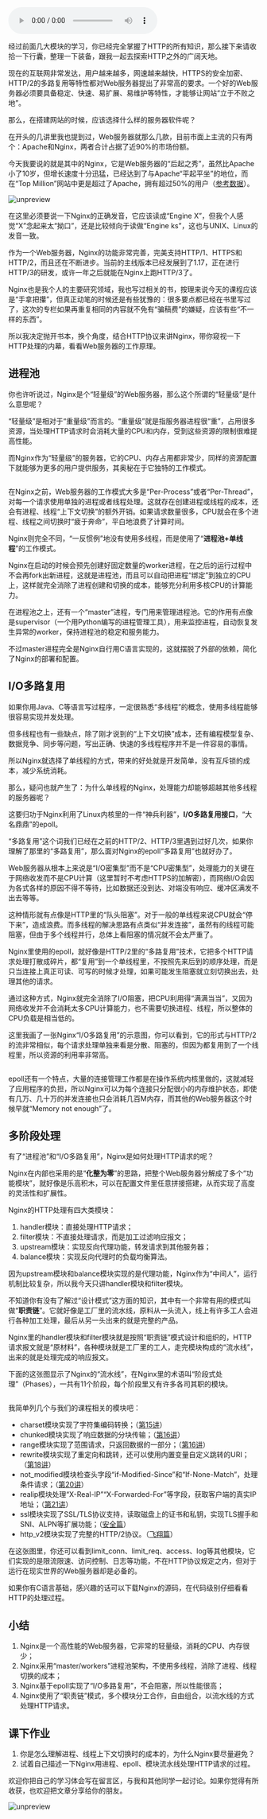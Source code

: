 <audio title="34 _ Nginx：高性能的Web服务器" src="https://static001.geekbang.org/resource/audio/c2/b4/c244add2f3ad05a959d875e667c336b4.mp3" controls="controls"></audio> 
<p>经过前面几大模块的学习，你已经完全掌握了HTTP的所有知识，那么接下来请收拾一下行囊，整理一下装备，跟我一起去探索HTTP之外的广阔天地。</p><p>现在的互联网非常发达，用户越来越多，网速越来越快，HTTPS的安全加密、HTTP/2的多路复用等特性都对Web服务器提出了非常高的要求。一个好的Web服务器必须要具备稳定、快速、易扩展、易维护等特性，才能够让网站“立于不败之地”。</p><p>那么，在搭建网站的时候，应该选择什么样的服务器软件呢？</p><p>在开头的几讲里我也提到过，Web服务器就那么几款，目前市面上主流的只有两个：Apache和Nginx，两者合计占据了近90%的市场份额。</p><p>今天我要说的就是其中的Nginx，它是Web服务器的“后起之秀”，虽然比Apache小了10岁，但增长速度十分迅猛，已经达到了与Apache“平起平坐”的地位，而在“Top Million”网站中更是超过了Apache，拥有超过50%的用户（<a href="https://w3techs.com/technologies/cross/web_server/ranking">参考数据</a>）。</p><p><img src="https://static001.geekbang.org/resource/image/c5/0b/c5df0592cc8aef91ba961f7fab5a4a0b.png?wh=1222*340" alt="unpreview"></p><p>在这里必须要说一下Nginx的正确发音，它应该读成“Engine X”，但我个人感觉“X”念起来太“拗口”，还是比较倾向于读做“Engine ks”，这也与UNIX、Linux的发音一致。</p><p>作为一个Web服务器，Nginx的功能非常完善，完美支持HTTP/1、HTTPS和HTTP/2，而且还在不断进步。当前的主线版本已经发展到了1.17，正在进行HTTP/3的研发，或许一年之后就能在Nginx上跑HTTP/3了。</p><!-- [[[read_end]]] --><p>Nginx也是我个人的主要研究领域，我也写过相关的书，按理来说今天的课程应该是“手拿把攥”，但真正动笔的时候还是有些犹豫的：很多要点都已经在书里写过了，这次的专栏如果再重复相同的内容就不免有“骗稿费”的嫌疑，应该有些“不一样的东西”。</p><p>所以我决定抛开书本，换个角度，结合HTTP协议来讲Nginx，带你窥视一下HTTP处理的内幕，看看Web服务器的工作原理。</p><h2>进程池</h2><p>你也许听说过，Nginx是个<span class="orange">“轻量级”的Web服务器</span>，那么这个所谓的“轻量级”是什么意思呢？</p><p>“轻量级”是相对于“重量级”而言的。“重量级”就是指服务器进程很“重”，占用很多资源，当处理HTTP请求时会消耗大量的CPU和内存，受到这些资源的限制很难提高性能。</p><p>而Nginx作为“轻量级”的服务器，它的CPU、内存占用都非常少，同样的资源配置下就能够为更多的用户提供服务，其奥秘在于它独特的工作模式。</p><p><img src="https://static001.geekbang.org/resource/image/3e/c1/3e94fbd78ed043e88c443f6416f99dc1.png?wh=1236*997" alt=""></p><p>在Nginx之前，Web服务器的工作模式大多是“Per-Process”或者“Per-Thread”，对每一个请求使用单独的进程或者线程处理。这就存在创建进程或线程的成本，还会有进程、线程“上下文切换”的额外开销。如果请求数量很多，CPU就会在多个进程、线程之间切换时“疲于奔命”，平白地浪费了计算时间。</p><p>Nginx则完全不同，“一反惯例”地没有使用多线程，而是使用了“<strong>进程池+单线程</strong>”的工作模式。</p><p>Nginx在启动的时候会预先创建好固定数量的worker进程，在之后的运行过程中不会再fork出新进程，这就是进程池，而且可以自动把进程“绑定”到独立的CPU上，这样就完全消除了进程创建和切换的成本，能够充分利用多核CPU的计算能力。</p><p>在进程池之上，还有一个“master”进程，专门用来管理进程池。它的作用有点像是supervisor（一个用Python编写的进程管理工具），用来监控进程，自动恢复发生异常的worker，保持进程池的稳定和服务能力。</p><p>不过master进程完全是Nginx自行用C语言实现的，这就摆脱了外部的依赖，简化了Nginx的部署和配置。</p><h2>I/O多路复用</h2><p>如果你用Java、C等语言写过程序，一定很熟悉“多线程”的概念，使用多线程能够很容易实现并发处理。</p><p>但多线程也有一些缺点，除了刚才说到的“上下文切换”成本，还有编程模型复杂、数据竞争、同步等问题，写出正确、快速的多线程程序并不是一件容易的事情。</p><p>所以Nginx就选择了单线程的方式，带来的好处就是开发简单，没有互斥锁的成本，减少系统消耗。</p><p>那么，疑问也就产生了：为什么单线程的Nginx，处理能力却能够超越其他多线程的服务器呢？</p><p>这要归功于Nginx利用了Linux内核里的一件“神兵利器”，<strong>I/O多路复用接口</strong>，“大名鼎鼎”的epoll。</p><p>“多路复用”这个词我们已经在之前的HTTP/2、HTTP/3里遇到过好几次，如果你理解了那里的“多路复用”，那么面对Nginx的epoll“多路复用”也就好办了。</p><p>Web服务器从根本上来说是“I/O密集型”而不是“CPU密集型”，处理能力的关键在于网络收发而不是CPU计算（这里暂时不考虑HTTPS的加解密），而网络I/O会因为各式各样的原因不得不等待，比如数据还没到达、对端没有响应、缓冲区满发不出去等等。</p><p>这种情形就有点像是HTTP里的“队头阻塞”。对于一般的单线程来说CPU就会“停下来”，造成浪费。而多线程的解决思路有点类似“并发连接”，虽然有的线程可能阻塞，但由于多个线程并行，总体上看阻塞的情况就不会太严重了。</p><p>Nginx里使用的epoll，就好像是HTTP/2里的“多路复用”技术，它把多个HTTP请求处理打散成碎片，都“复用”到一个单线程里，不按照先来后到的顺序处理，而是只当连接上真正可读、可写的时候才处理，如果可能发生阻塞就立刻切换出去，处理其他的请求。</p><p>通过这种方式，Nginx就完全消除了I/O阻塞，把CPU利用得“满满当当”，又因为网络收发并不会消耗太多CPU计算能力，也不需要切换进程、线程，所以整体的CPU负载是相当低的。</p><p>这里我画了一张Nginx“I/O多路复用”的示意图，你可以看到，它的形式与HTTP/2的流非常相似，每个请求处理单独来看是分散、阻塞的，但因为都复用到了一个线程里，所以资源的利用率非常高。</p><p><img src="https://static001.geekbang.org/resource/image/4c/59/4c6832cdce34133c9ed89237fb9d5059.png?wh=2211*954" alt=""></p><p>epoll还有一个特点，大量的连接管理工作都是在操作系统内核里做的，这就减轻了应用程序的负担，所以Nginx可以为每个连接只分配很小的内存维护状态，即使有几万、几十万的并发连接也只会消耗几百M内存，而其他的Web服务器这个时候早就“Memory not enough”了。</p><h2>多阶段处理</h2><p>有了“进程池”和“I/O多路复用”，Nginx是如何处理HTTP请求的呢？</p><p>Nginx在内部也采用的是“<strong>化整为零</strong>”的思路，把整个Web服务器分解成了多个“功能模块”，就好像是乐高积木，可以在配置文件里任意拼接搭建，从而实现了高度的灵活性和扩展性。</p><p>Nginx的HTTP处理有四大类模块：</p><ol>
<li>handler模块：直接处理HTTP请求；</li>
<li>filter模块：不直接处理请求，而是加工过滤响应报文；</li>
<li>upstream模块：实现反向代理功能，转发请求到其他服务器；</li>
<li>balance模块：实现反向代理时的负载均衡算法。</li>
</ol><p>因为upstream模块和balance模块实现的是代理功能，Nginx作为“中间人”，运行机制比较复杂，所以我今天只讲handler模块和filter模块。</p><p>不知道你有没有了解过“设计模式”这方面的知识，其中有一个非常有用的模式叫做“<strong>职责链</strong>”。它就好像是工厂里的流水线，原料从一头流入，线上有许多工人会进行各种加工处理，最后从另一头出来的就是完整的产品。</p><p>Nginx里的handler模块和filter模块就是按照“职责链”模式设计和组织的，HTTP请求报文就是“原材料”，各种模块就是工厂里的工人，走完模块构成的“流水线”，出来的就是处理完成的响应报文。</p><p>下面的这张图显示了Nginx的“流水线”，在Nginx里的术语叫“阶段式处理”（Phases），一共有11个阶段，每个阶段里又有许多各司其职的模块。</p><p><img src="https://static001.geekbang.org/resource/image/41/30/41318c867fda8a536d0e3db6f9987030.png?wh=1224*843" alt=""></p><p>我简单列几个与我们的课程相关的模块吧：</p><ul>
<li>charset模块实现了字符集编码转换；（<a href="https://time.geekbang.org/column/article/104024">第15讲</a>）</li>
<li>chunked模块实现了响应数据的分块传输；（<a href="https://time.geekbang.org/column/article/104456">第16讲</a>）</li>
<li>range模块实现了范围请求，只返回数据的一部分；（<a href="https://time.geekbang.org/column/article/104456">第16讲</a>）</li>
<li>rewrite模块实现了重定向和跳转，还可以使用内置变量自定义跳转的URI；（<a href="https://time.geekbang.org/column/article/105614">第18讲</a>）</li>
<li>not_modified模块检查头字段“if-Modified-Since”和“If-None-Match”，处理条件请求；（<a href="https://time.geekbang.org/column/article/106804">第20讲</a>）</li>
<li>realip模块处理“X-Real-IP”“X-Forwarded-For”等字段，获取客户端的真实IP地址；（<a href="https://time.geekbang.org/column/article/107577">第21讲</a>）</li>
<li>ssl模块实现了SSL/TLS协议支持，读取磁盘上的证书和私钥，实现TLS握手和SNI、ALPN等扩展功能；（<a href="https://time.geekbang.org/column/article/108643">安全篇</a>）</li>
<li>http_v2模块实现了完整的HTTP/2协议。（<a href="https://time.geekbang.org/column/article/112036">飞翔篇</a>）</li>
</ul><p>在这张图里，你还可以看到limit_conn、limit_req、access、log等其他模块，它们实现的是限流限速、访问控制、日志等功能，不在HTTP协议规定之内，但对于运行在现实世界的Web服务器却是必备的。</p><p>如果你有C语言基础，感兴趣的话可以下载Nginx的源码，在代码级别仔细看看HTTP的处理过程。</p><h2>小结</h2><ol>
<li><span class="orange">Nginx是一个高性能的Web服务器，它非常的轻量级，消耗的CPU、内存很少；</span></li>
<li><span class="orange">Nginx采用“master/workers”进程池架构，不使用多线程，消除了进程、线程切换的成本；</span></li>
<li><span class="orange">Nginx基于epoll实现了“I/O多路复用”，不会阻塞，所以性能很高；</span></li>
<li><span class="orange">Nginx使用了“职责链”模式，多个模块分工合作，自由组合，以流水线的方式处理HTTP请求。</span></li>
</ol><h2>课下作业</h2><ol>
<li>你是怎么理解进程、线程上下文切换时的成本的，为什么Nginx要尽量避免？</li>
<li>试着自己描述一下Nginx用进程、epoll、模块流水线处理HTTP请求的过程。</li>
</ol><p>欢迎你把自己的学习体会写在留言区，与我和其他同学一起讨论。如果你觉得有所收获，也欢迎把文章分享给你的朋友。</p><p><img src="https://static001.geekbang.org/resource/image/4c/3d/4c7bceb80a8027389705e9d6ec9eb43d.png?wh=1769*3085" alt="unpreview"></p><p></p>